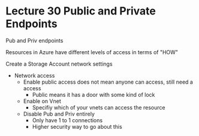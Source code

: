 # Lecture 30 Public and Private Endpoints

Pub and Priv endpoints

Resources in Azure have different levels of access in terms of "HOW"

Create a Storage Account network settings
* Network access
  * Enable public access does not mean anyone can access, still need a access
    * Public means it has a door with some kind of lock
  * Enable on Vnet
    * Specifiy which of your vnets can access the resource
  * Disable Pub and Priv entirely
    * Only have 1 to 1 connections
    * Higher security way to go about this

